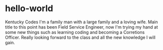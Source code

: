 # hello-world
Kentucky Codes
I'm a family man with a large family and a loving wife. Main title to this point has been Field Service Engineer, now I'm trying my hand at some new things such as learning coding and becoming a Corretions Officer. Really looking forward to the class and all the new knowledge I will gain.
